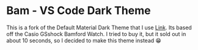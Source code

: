 # Bam - VS Code Dark Theme

This is a fork of the Default Material Dark Theme that I use [Link](https://github.com/yuchiu/Default-Material-Dark-Theme). Its based off the Casio GSshock Bamford Watch. I tried to buy it, but it sold out in about 10 seconds, so I decided to make this theme instead 😁

